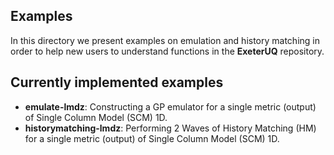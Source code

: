 ## Examples

In this directory we present examples on emulation and history matching in order to help new users to understand functions in the **ExeterUQ** repository.

## Currently implemented examples

* **emulate-lmdz**: Constructing a GP emulator for a single metric (output) of Single Column Model (SCM) 1D.
* **historymatching-lmdz**: Performing 2 Waves of History Matching (HM) for a single metric (output) of Single Column Model (SCM) 1D.
